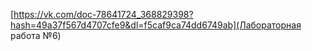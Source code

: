 [https://vk.com/doc-78641724_368829398?hash=49a37f567d4707cfe9&dl=f5caf9ca74dd6749ab](Лабораторная работа №6)
